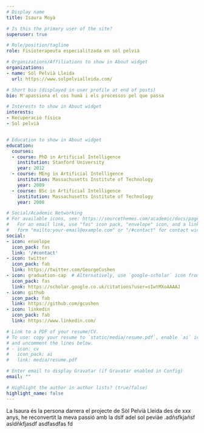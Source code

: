 ```yaml
---
# Display name
title: Isaura Moyà

# Is this the primary user of the site?
superuser: true

# Role/position/tagline
role: Fisioterapeuta especialitzada en sòl pelvià

# Organizations/Affiliations to show in About widget
organizations:
- name: Sòl Pelvià Lleida
  url: https://www.solpelvialleida.com/

# Short bio (displayed in user profile at end of posts)
bio: M'apassiona el cos humà i els processos pel que passa

# Interests to show in About widget
interests:
- Recuperació física
- Sol pelvià


# Education to show in About widget
education:
  courses:
  - course: PhD in Artificial Intelligence
    institution: Stanford University
    year: 2012
  - course: MEng in Artificial Intelligence
    institution: Massachusetts Institute of Technology
    year: 2009
  - course: BSc in Artificial Intelligence
    institution: Massachusetts Institute of Technology
    year: 2008

# Social/Academic Networking
# For available icons, see: https://sourcethemes.com/academic/docs/page-builder/#icons
#   For an email link, use "fas" icon pack, "envelope" icon, and a link in the
#   form "mailto:your-email@example.com" or "/#contact" for contact widget.
social:
- icon: envelope
  icon_pack: fas
  link: '/#contact'
- icon: twitter
  icon_pack: fab
  link: https://twitter.com/GeorgeCushen
- icon: graduation-cap  # Alternatively, use `google-scholar` icon from `ai` icon pack
  icon_pack: fas
  link: https://scholar.google.co.uk/citations?user=sIwtMXoAAAAJ
- icon: github
  icon_pack: fab
  link: https://github.com/gcushen
- icon: linkedin
  icon_pack: fab
  link: https://www.linkedin.com/

# Link to a PDF of your resume/CV.
# To use: copy your resume to `static/media/resume.pdf`, enable `ai` icons in `params.toml`, 
# and uncomment the lines below.
# - icon: cv
#   icon_pack: ai
#   link: media/resume.pdf

# Enter email to display Gravatar (if Gravatar enabled in Config)
email: ""

# Highlight the author in author lists? (true/false)
highlight_name: false
---
```


La Isaura és la persona darrera el projecte de Sòl Pelvià Lleida des de xxx anys, he reconvertit la meva passió amb la dslf adel sol peviàe .adñsfkjañsf
asldñkfjasdf
asdfasdfas
fd

